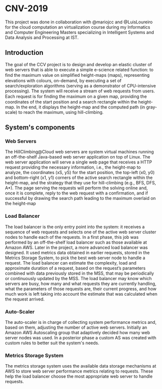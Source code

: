 # CNV-2019 
 
This project was done in collaboration with @mariojcc and @LuisLoureiro for the cloud computation an virtualization course during my Informatics and Computer Engineering Masters specializing in Intelligent Systems and Data Analysis and Processing at IST.
 
## Introduction
The goal of the CCV project is to design and develop an elastic cluster of web servers that is able to execute a simple e-science related function: to ﬁnd the maximum value on simpliﬁed height-maps (maps), representing elevations with colours, on-demand, by executing a set of search/exploration algorithms (serving as a demonstrator of CPU-intensive processing). The system will receive a stream of web requests from users. Each request is for ﬁnding the maximum on a given map, providing the coordinates of the start position and a search rectangle within the height-map. In the end, it displays the height-map and the computed path (in gray-scale) to reach the maximum, using hill-climbing.
 
 
## System's components
 
### Web Servers
The HillClimbing@Cloud web servers are system virtual machines running an off-the-shelf Java-based web
server application on top of Linux. The web server application will serve a single web page that receives
a HTTP request providing the necessary information, i.e., the height-map to analyze, the coordinates
(xS, yS) for the start position, the top-left (x0, y0) and bottom-right (x1, y1) corners of the active search
rectangle within the height-map, and the strategy that they use for hill-climbing (e.g., BFS, DFS, A*).
The page serving the requests will perform the solving online and, once it is complete, reply to the
web request with a confirmation, and if successful by drawing the search path leading to the maximum
overlaid on the height-map


### Load Balancer
The load balancer is the only entry point into the system: it receives a sequence of web requests and
selects one of the active web server cluster nodes to handle each of the requests. In a first phase, this
job was performed by an off-the-shelf load balancer such as those available at Amazon AWS. Later in
the project, a more advanced load balancer was designed. It used metrics data obtained in earlier
requests, stored in the Metrics Storage System, to pick the best web server node to handle a request.
The load balancer can estimate the complexity, load and approximate duration of a request, based
on the request’s parameters combined with data previously stored in the MSS, that may be periodically
or continuously updated by the MSS. The load balancer may know which servers are busy, how many
and what requests they are currently handling, what the parameters of those requests are, their current
progress, and how much work is left taking into account the estimate that was calculated when the
request arrived.


### Auto-Scaler
The auto-scaler is in charge of collecting system performance metrics and, based on
them, adjusting the number of active web servers. Initially an Amazon AWS Autoscaling group that adaptively decided how many
web server nodes was used. In a posterior phase a custom AS was created with custom rules to better suit the system's needs.


### Metrics Storage System
The metrics storage system uses the available data storage
mechanisms at AWS to store web server performance metrics relating to requests. These help
the load balancer choose the most appropriate web server to handle requests.

